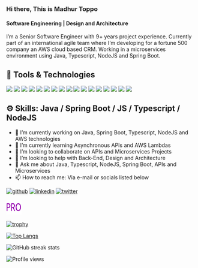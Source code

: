 ### Hi there, This is Madhur Toppo
#### Software Engineering | Design and Architecture

I’m a Senior Software Engineer with 9+ years project experience. Currently part of an international agile team where I’m developing for a fortune 500 company an AWS cloud based CRM. Working in a microservices environment using Java, Typescript, NodeJS and Spring Boot.

## 🔧 Tools & Technologies
![](https://img.shields.io/badge/Code-Java-informational?style=for-the-badge&logo=java&logoColor=white&color=2bbc8a)
![](https://img.shields.io/badge/Code-JavaScript-informational?style=for-the-badge&logo=javascript&logoColor=white&color=2bbc8a)
![](https://img.shields.io/badge/Code-TypeScript-informational?style=for-the-badge&logo=typescript&logoColor=white&color=2bbc8a)
![](https://img.shields.io/badge/Code-NodeJS-informational?style=for-the-badge&logo=nodejs&logoColor=white&color=2bbc8a)
![](https://img.shields.io/badge/Code-Spring-informational?style=for-the-badge&logo=spring&logoColor=white&color=2bbc8a)
![](https://img.shields.io/badge/Tools-MySQL-informational?style=for-the-badge&logo=mysql&logoColor=white&color=2bbc8a)
![](https://img.shields.io/badge/Tools-MongoDB-informational?style=for-the-badge&logo=mongodb&logoColor=white&color=2bbc8a)
![](https://img.shields.io/badge/Tools-Redis-informational?style=for-the-badge&logo=redis&logoColor=white&color=2bbc8a)
![](https://img.shields.io/badge/Tools-Kafka-informational?style=for-the-badge&logo=kafka&logoColor=white&color=2bbc8a)
![](https://img.shields.io/badge/Tools-Docker-informational?style=for-the-badge&logo=docker&logoColor=white&color=2bbc8a)
![](https://img.shields.io/badge/Tools-Terraform-informational?style=for-the-badge&logo=terraform&logoColor=white&color=2bbc8a)
![](https://img.shields.io/badge/Tools-Kubernetes-informational?style=for-the-badge&logo=kubernetes&logoColor=white&color=2bbc8a)
![](https://img.shields.io/badge/Tools-Elasticsearch-informational?style=for-the-badge&logo=elasticsearch&logoColor=white&color=2bbc8a)
![](https://img.shields.io/badge/OS-Mac-informational?style=for-the-badge&logo=macos&logoColor=white&color=2bbc8a)
![](https://img.shields.io/badge/Tools-Kibana-informational?style=for-the-badge&logo=kibana&logoColor=white&color=2bbc8a)
![](https://img.shields.io/badge/OS-Linux-informational?style=for-the-badge&logo=linux&logoColor=white&color=2bbc8a)
![](https://img.shields.io/badge/OS-Mac-informational?style=for-the-badge&logo=macos&logoColor=white&color=2bbc8a)


## ⚙️ Skills: Java / Spring Boot / JS / Typescript / NodeJS

- 🔭 I’m currently working on Java, Spring Boot, Typescript, NodeJS and AWS technologies
- 🌱 I’m currently learning Asynchronous APIs and AWS Lambdas
- 👯 I’m looking to collaborate on APIs and Microservices Projects
- 🤔 I’m looking to help with Back-End, Design and Architecture
- 💬 Ask me about Java, Typescript, NodeJS, Spring Boot, APIs and Microservices
- 📫 How to reach me: Via e-mail or socials listed below

[<img src='https://cdn.jsdelivr.net/npm/simple-icons@3.0.1/icons/github.svg' alt='github' height='40'>](https://github.com/madhurtoppo)  [<img src='https://cdn.jsdelivr.net/npm/simple-icons@3.0.1/icons/linkedin.svg' alt='linkedin' height='40'>](https://www.linkedin.com/in/madhurtoppo/)  [<img src='https://cdn.jsdelivr.net/npm/simple-icons@3.0.1/icons/twitter.svg' alt='twitter' height='40'>](https://twitter.com/madhurtoppo)  

<a href='https://github.com/pricing'><img src='https://raw.githubusercontent.com/acervenky/animated-github-badges/master/assets/pro.gif' width='40' height='40'></a> 

[![trophy](https://github-profile-trophy.vercel.app/?username=madhurtoppo)](https://github.com/ryo-ma/github-profile-trophy)

[![Top Langs](https://github-readme-stats.vercel.app/api/top-langs/?username=madhurtoppo&layout=compact)](https://github.com/anuraghazra/github-readme-stats)

<!-- ![GitHub Activity Graph](https://activity-graph.herokuapp.com/graph?username=madhurtoppo)   -->

![GitHub streak stats](https://github-readme-streak-stats.herokuapp.com/?user=madhurtoppo)  

![Profile views](https://gpvc.arturio.dev/madhurtoppo?color=2bbc8a&edge_flat=true)  

